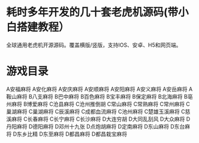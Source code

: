 # 耗时多年开发的几十套老虎机源码(带小白搭建教程）

全球通用老虎机开源源码。覆盖横版/竖版，支持IOS、安卓、H5和网页端。

# 游戏目录

A安福麻将	A安化麻将	A安庆麻将	A安顺麻将	A安阳麻将
A安义麻将	A安岳麻将	A鞍山麻将	B八支麻将	B巴中麻将
B百色麻将	B宝丰麻将	B保定麻将	B北海麻将	B亳州麻将
B博爱麻将	C沧县麻将	C沧州推倒胡	C常山麻将	C常熟麻将
C常州麻将	C巢湖麻将	C巢湖麻将	C辰溪麻将	C成都血流麻将
C池州麻将	C楚雄玉溪麻将	C慈溪麻将	C长春麻将	C长宁麻将
C长沙麻将	D大连穷胡	D大同乱刮风	D大众麻将	D丹阳麻将
D德阳麻将	D邓州十九张	D点炮胡麻将	D定南麻将	D东山麻将
D东台麻将	D东乡比精	D东至麻将	D都昌麻将	D都昌栽宝麻将
